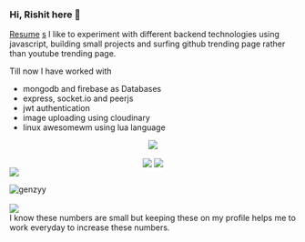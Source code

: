 ### Hi, Rishit here 👋
[Resume](https://resume.io/r/YtPC1xdlT)
[s](https://raw.githubusercontent.com/innng/innng/master/assets/profile.png)
I like to experiment with different backend technologies using javascript, building small projects and surfing github trending page rather than youtube trending page.

Till now I have worked with
- mongodb and firebase as Databases
- express, socket.io and peerjs
- jwt authentication
- image uploading using cloudinary
- linux awesomewm using lua language

<p align="center">
  <img align="center" src="https://i.imgur.com/WtVOjr6.gif">
 </p>
<div align="center">
 <img align="center" src="https://img.shields.io/badge/-resume-pink?style=for-the-badge" />
 <img align="center" src="https://img.shields.io/badge/-LinkedIn-green?style=for-the-badge" />
</div>

<a align="center">
  <img align="center" src="https://github-readme-stats.vercel.app/api?username=genzyy&hide=prs,issues&theme=dark&include_all_commits=true" />
<a>
 
<p><img align="center" src="https://github-readme-streak-stats.herokuapp.com/?user=genzyy&" alt="genzyy" /></p>
 
  <a>
  <img align="center" src="https://github-readme-stats.vercel.app/api/pin/?username=genzyy&repo=anime-cli&&theme=dark" />
<a>

<br/>
I know these numbers are small but keeping these on my profile helps me to work everyday to increase these numbers.
